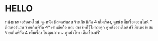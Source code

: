 # HELLO

หนังมาสเตอร์ออนไลน์. ดู-หนัง มิสเตอร์แสบ ร้ายเกินพิกัด 4 เต็มเรื่อง, ดูหนังเต็มเรื่องออนไลน์ " มิสเตอร์แสบ ร้ายเกินพิกัด 4" ผ่านมือถือ และ สมาร์ททีวีไม่กระตุก ดูหนังออนไลน์ฟรี มิสเตอร์แสบ ร้ายเกินพิกัด 4 เต็มเรื่อง ในคุณภาพ ~ ดูหนังไทย เต็มเรื่องฟรี'
